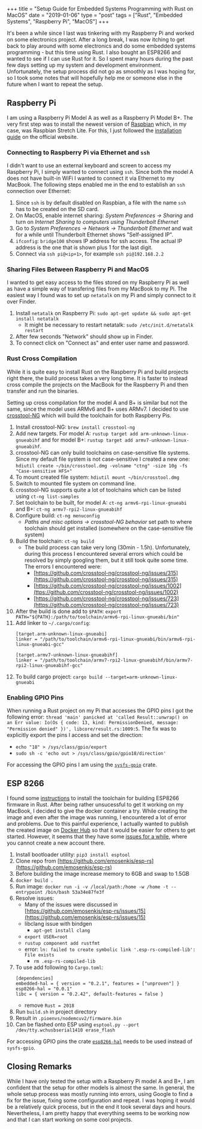 +++
title = "Setup Guide for Embedded Systems Programming with Rust on MacOS"
date = "2019-01-06"
type = "post"
tags = ["Rust", "Embedded Systems", "Raspberry Pi", "MacOS"]
+++

It's been a while since I last was tinkering with my Raspberry Pi and worked on some electronics project. 
After a long break, I was now itching to get back to play around with some electronics and do some embedded systems programming - but this time using Rust. 
I also bought an ESP8266 and wanted to see if I can use Rust for it.
So I spent many hours during the past few days setting up my system and development environment.
Unfortunately, the setup process did not go as smoothly as I was hoping for, so I took some notes that will hopefully help me or someone else in the future when I want to repeat the setup.

## Raspberry Pi

I am using a Raspberry Pi Model A as well as a Raspberry Pi Model B+. 
The very first step was to install the newest version of [Raspbian](https://www.raspberrypi.org/downloads/raspbian/) which, in my case, was Raspbian Stretch Lite.
For this, I just followed the [installation guide](https://www.raspberrypi.org/documentation/installation/installing-images/mac.md) on the official website.

### Connecting to Raspberry Pi via Ethernet and `ssh`

I didn't want to use an external keyboard and screen to access my Raspberry Pi, I simply wanted to connect using `ssh`. 
Since both the model A does not have built-in WiFi I wanted to connect it via Ethernet to my MacBook.
The following steps enabled me in the end to establish an `ssh` connection over Ethernet:

1. Since `ssh` is by default disabled on Raspbian, a file with the name `ssh` has to be created on the SD card.
2. On MacOS, enable internet sharing: _System Preferences → Sharing_ and turn on _Internet Sharing to computers using Thunderbolt Ethernet_
3. Go to _System Preferences → Network → Thunderbolt Ethernet_ and wait for a while until Thunderbolt Ethernet shows "Self-assigned IP".
4. `ifconfig`: `bridge100` shows IP address for ssh access. The actual IP address is the one that is shown plus 1 for the last digit.
5. Connect via `ssh pi@<ip+1>`, for example `ssh pi@192.168.2.2`

### Sharing Files Between Raspberry Pi and MacOS

I wanted to get easy access to the files stored on my Raspberry Pi as well as have a simple way of transfering files from my MacBook to my Pi. 
The easiest way I found was to set up `netatalk` on my Pi and simply connect to it over Finder.

1. Install `netatalk` on Raspberry Pi: `sudo apt-get update && sudo apt-get install netatalk`
	* It might be necessary to restart netatalk: `sudo /etc/init.d/netatalk restart`
2. After few seconds "Network" should show up in Finder.
3. To connect click on "Connect as" and enter user name and password.

### Rust Cross Compilation

While it is quite easy to install Rust on the Raspberry Pi and build projects right there, the build process takes a very long time.
It is faster to instead cross compile the projects on the MacBook for the Raspberry Pi and then transfer and run the binaries.

Setting up cross compilation for the model A and B+ is similar but not the same, since the model uses ARMv6 and B+ uses ARMv7.
I decided to use [crosstool-NG](https://github.com/crosstool-ng/crosstool-ng) which will build the toolchain for both Raspberry Pis.

1. Install crosstool-NG: `brew install crosstool-ng`
2. Add new targets. For model A: `rustup target add arm-unknown-linux-gnueabihf` and for model B+: `rustup target add armv7-unknown-linux-gnueabihf`.
3. crosstool-NG can only build toolchains on case-sensitive file systems. Since my default file system is not case-sensitive I created a new one: `hdiutil create ~/bin/crosstool.dmg -volname "ctng" -size 10g -fs "Case-sensitive HFS+"`
4. To mount created file system: `hdiutil mount ~/bin/crosstool.dmg`
5. Switch to mounted file system on command line.
6. crosstool-NG supports quite a lot of toolchains which can be listed using `ct-ng list-samples`
7. Set toolchain to be built, for model A: `ct-ng armv6-rpi-linux-gnueabi` and B+: `ct-ng armv7-rpi2-linux-gnueabihf`
8. Configure build: `ct-ng menuconfig`
	* _Paths and misc options → crosstool-NG behavior_ set path to where toolchain should get installed (somewhere on the case-sensitive file system)
9. Build the toolchain: `ct-ng build`
	* The build process can take very long (30min - 1.5h). Unfortunately, during this process I encountered several errors which could be resolved by simply googling them, but it still took quite some time. The errors I encountered were:
		* [https://github.com/crosstool-ng/crosstool-ng/issues/315](https://github.com/crosstool-ng/crosstool-ng/issues/315)
		* [https://github.com/crosstool-ng/crosstool-ng/issues/1002](ttps://github.com/crosstool-ng/crosstool-ng/issues/1002)
		* [https://github.com/crosstool-ng/crosstool-ng/issues/723](https://github.com/crosstool-ng/crosstool-ng/issues/723)
10. After the build is done add to `$PATH`: `export PATH="${PATH}:/path/to/toolchain/armv6-rpi-linux-gnueabi/bin"`
11. Add linker to `~/.cargo/config`:
	```
	[target.arm-unknown-linux-gnueabi]
	linker = "/path/to/toolchain/armv6-rpi-linux-gnueabi/bin/armv6-rpi-linux-gnueabi-gcc"

	[target.armv7-unknown-linux-gnueabihf]
	linker = "/path/to/toolchain/armv7-rpi2-linux-gnueabihf/bin/armv7-rpi2-linux-gnueabihf-gcc"
	```
12. To build cargo project: `cargo build --target=arm-unknown-linux-gnueabi`


### Enabling GPIO Pins

When running a Rust project on my Pi that accesses the GPIO pins I got the following error: `thread 'main' panicked at 'called Result::unwrap() on an Err value: Io(Os { code: 13, kind: PermissionDenied, message: "Permission denied" })', libcore/result.rs:1009:5`.
The fix was to explicitly export the pins I access and set the direction:

* `echo "18" > /sys/class/gpio/export`
* `sudo sh -c 'echo out > /sys/class/gpio/gpio18/direction'`

For accessing the GPIO pins I am using the [`sysfs-gpio`](https://github.com/rust-embedded/rust-sysfs-gpio) crate.


## ESP 8266

I found some [instructions](https://github.com/emosenkis/esp-rs) to install the toolchain for building ESP8266 firmware in Rust. After being rather unsucessful to get it working on my MacBook, I decided to give the docker container a try. While creating the image and even after the image was running, I encountered a lot of error and problems.
Due to this painful experience, I actually wanted to publish the created image on [Docker Hub](https://hub.docker.com/) so that it would be easier for others to get started. However, it seems that they have some [issues for a while](https://github.com/docker/hub-feedback/issues/631), where you cannot create a new account there. 

1. Install bootloader utility: `pip3 install esptool` 
2. Clone repo from [https://github.com/emosenkis/esp-rs](https://github.com/emosenkis/esp-rs)
3. Before building the image increase memory to 6GB and swap to 1.5GB
4. `docker build .`
5. Run image: `docker run -i -v /local/path:/home -w /home -t --entrypoint /bin/bash 53a34e87fe3f`
6. Resolve issues:
	* Many of the issues were discussed in [https://github.com/emosenkis/esp-rs/issues/15](https://github.com/emosenkis/esp-rs/issues/15)
	* libclang issue with bindgen
		* `apt-get install clang`
	* `export USER=root`
	* `rustup component add rustfmt`
	* error: `ln: failed to create symbolic link '.esp-rs-compiled-lib': File exists`
		* `rm .esp-rs-compiled-lib`
7. To use add following to `Cargo.toml`:
	```
	[dependencies]
	embedded-hal = { version = "0.2.1", features = ["unproven"] }
	esp8266-hal = "0.0.1"
	libc = { version = "0.2.42", default-features = false }
	```
	* remove `Rust = 2018`
8. Run `build.sh` in project directory
9. Result in `.pioenvs/nodemcuv2/firmware.bin`
10. Can be flashed onto ESP using `esptool.py --port /dev/tty.wchusbserial1410 erase_flash`

For accessing GPIO pins the crate [`esp8266-hal`](https://github.com/emosenkis/esp8266-hal) needs to be used instead of `sysfs-gpio`.

## Closing Remarks

While I have only tested the setup with a Raspberry Pi model A and B+, I am confident that the setup for other models is almost the same. 
In general, the whole setup process was mostly running into errors, using Google to find a fix for the issue, fixing some configuration and repeat.
I was hoping it would be a relatively quick process, but in the end it took several days and hours.
Nevertheless, I am pretty happy that everything seems to be working now and that I can start working on some cool projects.
